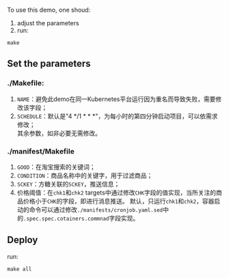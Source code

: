 To use this demo, one shoud:  
1. adjust the parameters  
2. run:
```
make
```

## Set the parameters
### ./Makefile:
1. `NAME`：避免此demo在同一Kubernetes平台运行因为重名而导致失败，需要修改该字段；  
2. `SCHEDULE`：默认是"4 \*/1 \* \* \*"，为每小时的第四分钟启动项目，可以依需求修改；  
其余参数，如非必要无需修改。

### ./manifest/Makefile
1. `GOOD`：在淘宝搜索的关键词；  
2. `CONDITION`：商品名称中的关键字，用于过滤商品；  
3. `SCKEY`：方糖关联的`SCKEY`，推送信息；
4. 价格阈值：在`chk1`和`chk2` targets中通过修改`CHK`字段的值实现，当所关注的商品价格小于`CHK`的字段，即进行消息推送。
默认，只运行`chk1`和`chk2`，容器启动的命令可以通过修改`./manifests/cronjob.yaml.sed`中的`.spec.spec.cotainers.commnad`字段实现。

## Deploy
run:
```
make all
```
